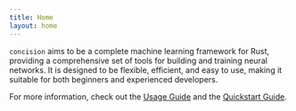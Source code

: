 ```yaml
---
title: Home
layout: home
---
```


`concision` aims to be a complete machine learning framework for Rust, providing a comprehensive set of tools for building and training neural networks. It is designed to be flexible, efficient, and easy to use, making it suitable for both beginners and experienced developers.

For more information, check out the [Usage Guide](/guides/usage/) and the [Quickstart Guide](/guides/quickstart/).

